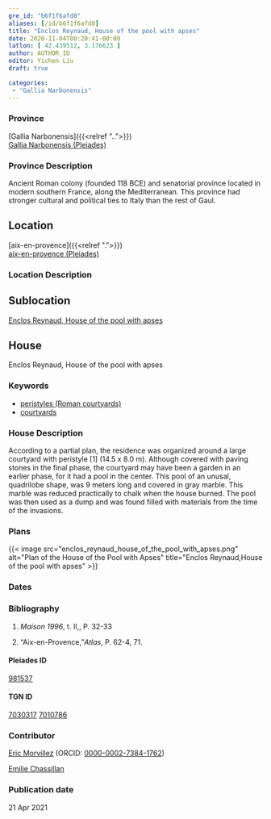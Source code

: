 ```yaml
---
gre_id: "b6f1f6afd8"
aliases: [/id/b6f1f6afd8]
title: "Enclos Reynaud, House of the pool with apses"
date: 2020-11-04T00:20:41-00:00
latlon: [ 42.439512, 3.176623 ]
author: AUTHOR_ID
editor: Yichen Liu
draft: true

categories:
 - "Gallia Narbonensis"
---
```


### Province

[Gallia Narbonensis]({{<relref "..">}}) \
[Gallia Narbonensis (Pleiades)](https://pleiades.stoa.org/places/981537)

### Province Description

Ancient Roman colony (founded 118 BCE) and senatorial province located in modern southern France, along the Mediterranean. This province had stronger cultural and political ties to Italy than the rest of Gaul.

## Location

[aix-en-provence]({{<relref ".">}}) \
[aix-en-provence (Pleiades)]()

### Location Description

<!--### Location Description-->

<!-- LEAVE THIS BLANK FOR NOW -->

## Sublocation

[Enclos Reynaud, House of the pool with apses](#)

<!--### Sublocation Description-->

<!-- DESCRIPTION -->

## House

Enclos Reynaud, House of the pool with apses



### Keywords

- [peristyles (Roman courtyards)](http://vocab.getty.edu/page/aat/300080971)
- [courtyards](http://vocab.getty.edu/page/aat/300004095)



### House Description

According to a partial plan, the residence was organized around a large courtyard with peristyle [1] (14.5 x 8.0 m). Although covered with paving stones in the final phase, the courtyard may have been a garden in an earlier phase, for it had a pool in the center. This pool of an unusal, quadrilobe shape, was 9 meters long and covered in gray marble. This marble was reduced practically to chalk when the house burned. The pool was then used as a dump and was found filled with materials from the time of the invasions.

<!--### Maps-->

<!--
OLD WAY (DO NOT USE)
![alt_text](../../images/image_name.ext)
*CAPTION*

NEW WAY ↓↓↓↓
{{< image src="image_name.ext" alt="ALT_TEXT" title="CAPTION" >}}
-->

### Plans


{{< image src="enclos_reynaud_house_of_the_pool_with_apses.png" alt="Plan of the House of the Pool with Apses" title="Enclos Reynaud,House of the pool with apses" >}}


<!--### Images-->
<!--
OLD WAY (DO NOT USE)
![alt_text](../../images/image_name.ext)
*CAPTION*

NEW WAY ↓↓↓↓
{{< image src="image_name.ext" alt="ALT_TEXT" title="CAPTION" >}}
-->

### Dates



### Bibliography

1. *Maison 1996*, t. II,, P. 32-33


2.  “Aix-en-Provence,”*Atlas*, P. 62-4, 71.




#### Pleiades ID

[981537](https://pleiades.stoa.org/places/981537)

#### TGN ID

[7030317](http://vocab.getty.edu/page/tgn/7030317)
[7010786](http://vocab.getty.edu/page/tgn/7010786)

### Contributor

[Eric Morvillez](link) (ORCID: [0000-0002-7384-1762](https://orcid.org/0000-0002-7384-1762))

[Emilie Chassillan](link)
### Publication date


21 Apr 2021

<!--### Related articles-->

<!-- Links to other related articles. Leave blank for now -->